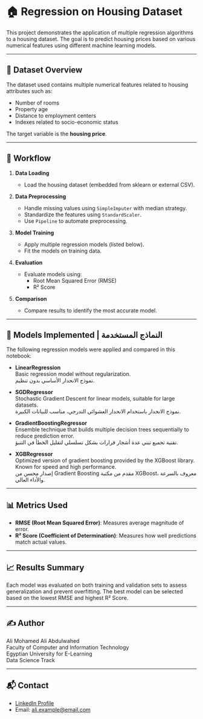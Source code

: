 # 🏠 Regression on Housing Dataset

This project demonstrates the application of multiple regression algorithms to a housing dataset. The goal is to predict housing prices based on various numerical features using different machine learning models.

---

## 📂 Dataset Overview

The dataset used contains multiple numerical features related to housing attributes such as:
- Number of rooms
- Property age
- Distance to employment centers
- Indexes related to socio-economic status

The target variable is the **housing price**.

---

## 🔧 Workflow

1. **Data Loading**
   - Load the housing dataset (embedded from sklearn or external CSV).

2. **Data Preprocessing**
   - Handle missing values using `SimpleImputer` with median strategy.
   - Standardize the features using `StandardScaler`.
   - Use `Pipeline` to automate preprocessing.

3. **Model Training**
   - Apply multiple regression models (listed below).
   - Fit the models on training data.

4. **Evaluation**
   - Evaluate models using:
     - Root Mean Squared Error (RMSE)
     - R² Score

5. **Comparison**
   - Compare results to identify the most accurate model.

---

## 🤖 Models Implemented | النماذج المستخدمة

The following regression models were applied and compared in this notebook:

- **LinearRegression**  
  Basic regression model without regularization.  
  نموذج الانحدار الأساسي بدون تنظيم.

- **SGDRegressor**  
  Stochastic Gradient Descent for linear models, suitable for large datasets.  
  نموذج الانحدار باستخدام الانحدار العشوائي التدرجي، مناسب للبيانات الكبيرة.

- **GradientBoostingRegressor**  
  Ensemble technique that builds multiple decision trees sequentially to reduce prediction error.  
  تقنية تجميع تبني عدة أشجار قرارات بشكل تسلسلي لتقليل الخطأ في التنبؤ.

- **XGBRegressor**  
  Optimized version of gradient boosting provided by the XGBoost library. Known for speed and high performance.  
  إصدار محسن من Gradient Boosting مقدم من مكتبة XGBoost، معروف بالسرعة والأداء العالي.

---

## 📊 Metrics Used

- **RMSE (Root Mean Squared Error)**: Measures average magnitude of error.
- **R² Score (Coefficient of Determination)**: Measures how well predictions match actual values.

---

## 📈 Results Summary

Each model was evaluated on both training and validation sets to assess generalization and prevent overfitting. The best model can be selected based on the lowest RMSE and highest R² Score.

---

## ✍️ Author
Ali Mohamed Ali Abdulwahed  
Faculty of Computer and Information Technology  
Egyptian University for E-Learning  
Data Science Track

---

## 📬 Contact
- [LinkedIn Profile](https://www.linkedin.com)
- Email: ali.example@email.com
